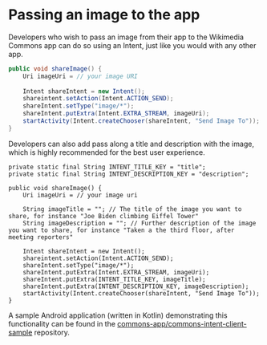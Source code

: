 # Passing an image to the app

Developers who wish to pass an image from their app to the Wikimedia Commons app can do so using an Intent, just like you would with any other app.

```java
public void shareImage() {
    Uri imageUri = // your image URI
        
    Intent shareIntent = new Intent();
    shareintent.setAction(Intent.ACTION_SEND);
    shareIntent.setType("image/*");
    shareIntent.putExtra(Intent.EXTRA_STREAM, imageUri);
    startActivity(Intent.createChooser(shareIntent, "Send Image To"));
}
```

Developers can also add pass along a title and description with the image, which is highly recommended for the best user experience.

```
private static final String INTENT_TITLE_KEY = "title";
private static final String INTENT_DESCRIPTION_KEY = "description";

public void shareImage() {
    Uri imageUri = // your image uri

    String imageTitle = ""; // The title of the image you want to share, for instance "Joe Biden climbing Eiffel Tower"
    String imageDescription = ""; // Further description of the image you want to share, for instance "Taken a the third floor, after meeting reporters"

    Intent shareIntent = new Intent();
    shareintent.setAction(Intent.ACTION_SEND);
    shareIntent.setType("image/*");
    shareIntent.putExtra(Intent.EXTRA_STREAM, imageUri);
    shareIntent.putExtra(INTENT_TITLE_KEY, imageTitle);
    shareIntent.putExtra(INTENT_DESCRIPTION_KEY, imageDescription);
    startActivity(Intent.createChooser(shareIntent, "Send Image To"));
}
```

A sample Android application (written in Kotlin) demonstrating this functionality can be found in the [commons-app/commons-intent-client-sample](https://github.com/commons-app/commons-intent-client-sample) repository.
